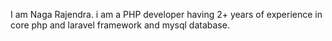 I am Naga Rajendra. i am a PHP developer having 2+ years of experience in core php and laravel framework and mysql database.
